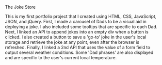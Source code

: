 The Joke Store

This is my first portfolio project that I created using HTML, CSS, JavaScript,
JSON, and jQuery. First, I made a carousel of Dads to be a visual aid in deploying a
joke. I also included some tooltips that are specific to each Dad. Next, I linked
an API to append jokes into an empty div when a button is clicked. I also
created a button to save a 'go-to' joke in the user's local storage
and retrieve the joke at any point, even after the browser is refreshed.
Finally, I linked a 2nd API that uses the value of a form field to output several
weather conditions. Some 'Dad phrases' are also displayed and are specific to the
user's current local temperature.

